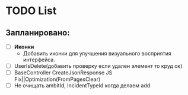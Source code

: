 ﻿# TODO List

## Запланировано:

- [ ] **Иконки**
  - Добавить иконки для улучшения визуального восприятия интерфейса.
- [ ] UserIsDelete(добавить проверку если удален элемент то круд ок)
- [ ] BaseController CreateJsonResponse JS Fix||Optimization(FromPagesClear)
- [ ] Не очищать ambitId, IncidentTypeId когда делаем add
